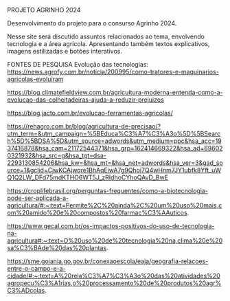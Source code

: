 PROJETO AGRINHO 2024

Desenvolvimento do projeto para o consurso Agrinho 2024.

Nesse site será discutido assuntos relacionados ao tema, envolvendo tecnologia e a área agrícola. Apresentando também textos explicativos, imagens estilizadas e botões interativos.

FONTES DE PESQUISA
Evolução das tecnologias:
https://news.agrofy.com.br/noticia/200995/como-tratores-e-maquinarios-agricolas-evoluiram

https://blog.climatefieldview.com.br/agricultura-moderna-entenda-como-a-evolucao-das-colheitadeiras-ajuda-a-reduzir-prejuizos

https://blog.jacto.com.br/evolucao-ferramentas-agricolas/

https://rehagro.com.br/blog/agricultura-de-precisao/?utm_term=&utm_campaign=%5BEduca%C3%A7%C3%A3o%5D%5BSearch%5D%5BDSA%5D&utm_source=adwords&utm_medium=ppc&hsa_acc=1937416878&hsa_cam=21172544371&hsa_grp=162414669322&hsa_ad=696020321932&hsa_src=g&hsa_tgt=dsa-2293130854206&hsa_kw=&hsa_mt=&hsa_net=adwords&hsa_ver=3&gad_source=1&gclid=CjwKCAjwqre1BhAqEiwA7g9Qhoi7Q4wHnm7JY1ubfk8Yft_uWQ1Q2LW_DFd75mdKTHO6WT5J_zRIdhoCYhoQAvD_BwE

https://croplifebrasil.org/perguntas-frequentes/como-a-biotecnologia-pode-ser-aplicada-a-agricultura/#:~:text=Permite%2C%20ainda%2C%20um%20uso%20mais,com%20amido%20e%20compostos%20farmac%C3%AAuticos.

https://www.gecal.com.br/os-impactos-positivos-do-uso-de-tecnologia-na-agricultura#:~:text=O%20uso%20de%20tecnologia%20na,clima%20e%20sa%C3%BAde%20das%20plantas.

https://sme.goiania.go.gov.br/conexaoescola/eaja/geografia-relacoes-entre-o-campo-e-a-cidade/#:~:text=A%20rela%C3%A7%C3%A3o%20das%20atividades%20agropecu%C3%A1rias,o%20processamento%20de%20produtos%20agr%C3%ADcolas.
